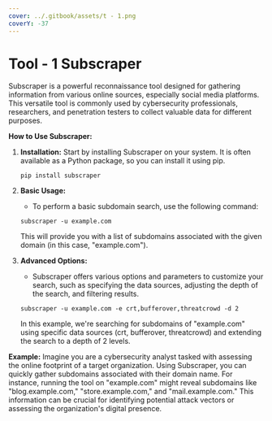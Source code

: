 ```yaml
---
cover: ../.gitbook/assets/t - 1.png
coverY: -37
---
```


# Tool - 1 Subscraper

Subscraper is a powerful reconnaissance tool designed for gathering information from various online sources, especially social media platforms. This versatile tool is commonly used by cybersecurity professionals, researchers, and penetration testers to collect valuable data for different purposes.

**How to Use Subscraper:**

1.  **Installation:** Start by installing Subscraper on your system. It is often available as a Python package, so you can install it using pip.

    ```
    pip install subscraper
    ```
2.  **Basic Usage:**

    * To perform a basic subdomain search, use the following command:

    ```
    subscraper -u example.com
    ```

    This will provide you with a list of subdomains associated with the given domain (in this case, "example.com").
3.  **Advanced Options:**

    * Subscraper offers various options and parameters to customize your search, such as specifying the data sources, adjusting the depth of the search, and filtering results.

    ```
    subscraper -u example.com -e crt,bufferover,threatcrowd -d 2
    ```

    In this example, we're searching for subdomains of "example.com" using specific data sources (crt, bufferover, threatcrowd) and extending the search to a depth of 2 levels.

**Example:** Imagine you are a cybersecurity analyst tasked with assessing the online footprint of a target organization. Using Subscraper, you can quickly gather subdomains associated with their domain name. For instance, running the tool on "example.com" might reveal subdomains like "blog.example.com," "store.example.com," and "mail.example.com." This information can be crucial for identifying potential attack vectors or assessing the organization's digital presence.
